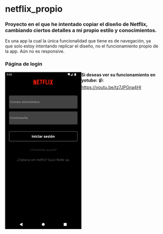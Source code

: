 # netflix_propio

### Proyecto en el que he intentado copiar el diseño de Netflix, cambiando ciertos detalles a mi propio estilo y conocimientos.

Es una app la cual la única funcionalidad que tiene es de navegación, ya que solo estoy intentando replicar el diseño, no el funcionamiento propio de la app.
Aún no es responsive.

### Página de login

<div><img src="/screenshots/Screenshot_1644522008.png" align="left" width="250" ></div>

**Si deseas ver su funcionamiento en yotube:**
📹: https://youtu.be/tz7JPGna4HI

